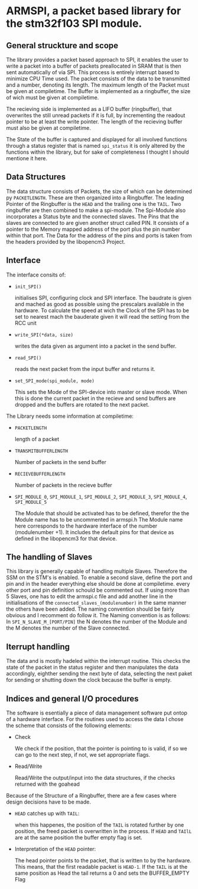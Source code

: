 # ARMSPI, a packet based library for the stm32f103 SPI module.
## General struckture and scope
The library provides a packet based approach to SPI, it enables the user to write a packet into a buffer of packets preallocated in SRAM that is then sent automatically of via SPI.
This process is entirely interrupt based to minimize CPU Time used.
The packet consists of the data to be transmitted and a number, denoting its length.
The maximum length of the Packet must be given at compiletime.
The Buffer is implemented as a ringbuffer, the size of wich must be given at compiletime.

The recieving side is implemented as a LIFO buffer (ringbuffer), that overwrites the still unread packets if it is full, by incrementing the readout pointer to be at least the write pointer.
The length of the recieving buffer must also be given at compiletime.

The State of the buffer is captured and displayed for all involved functions through a status register that is named `spi_status` it is only altered by the functions within the library, but for sake of completeness I thought I should mentione it here.

## Data Structures
The data structure consists of Packets, the size of which can be determined py `PACKETLENGTH`.
These are then organized into a Ringbuffer.
The leading Pointer of the Ringbuffer is the `HEAD` and the trailing one is the `TAIL`.
Two ringbuffer are then combined to make a spi-module.
The Spi-Module also incorporates a Status byte and the connected slaves.
The Pins that the slaves are connected to are given another struct called PIN. It consists of a pointer to the Memory mapped address of the port plus the pin number within that port.
The Data for the address of the pins and ports is taken from the headers provided by the libopencm3 Project.

## Interface
The interface consits of:
* `init_SPI()`

    initialises SPI, configuring clock and SPI interface. The baudrate is given and mached as good as possible using the prescalars available in the hardware.
    To calculate the speed at wich the Clock of the SPI has to be set to nearest mach the bauderate given it will read the setting from the RCC unit

* `write_SPI(*data, size)`

    writes the data given as argument into a packet in the send buffer.

* `read_SPI()`

    reads the next packet from the input buffer and returns it.

* `set_SPI_mode(spi_module, mode)`

    This sets the Mode of the SPI-device into master or slave mode. When this is done the current packet in the recieve and send buffers are dropped and the buffers are rotated to the next packet.

The Library needs some information at compiletime:
* `PACKETLENGTH`

    length of a packet

* `TRANSMITBUFFERLENGTH`

    Number of packets in the send buffer

* `RECIEVEBUFFERLENGTH`

    Number of packets in the recieve buffer

* `SPI_MODULE_0`, `SPI_MODULE_1`, `SPI_MODULE_2`, `SPI_MODULE_3`, `SPI_MODULE_4`, `SPI_MODULE_5`

    The Module that should be activated has to be defined, therefor the the Module name has to be uncommented in armspi.h
    The Module name here corresponds to the hardware interface of the number (modulenumber +1).
    It includes the default pins for that device as defined in the libopencm3 for that device.

## The handling of Slaves
This library is generally capable of handling multiple Slaves. Therefore the SSM on the STM's is enabled. To enable a second slave, define the port and pin and in the header everything else should be done at compiletime. every other port and pin definition schould be commented out.
If using more than 5 Slaves, one has to edit the armspi.c file and add another line in the initialisations of the `connected_slaves_(modulenumber)` in the same manner the others have been added.
The naming convention should be fairly obvious and I recomment do follow it.
The Naming convention is as follows:
In `SPI_N_SLAVE_M_[PORT/PIN]` the N denotes the number of the Module and the M denotes the number of the Slave connected.

## Iterrupt handling
The data and is mostly hadeled within the interrupt routine. This checks the state of the packet in the status register and then manipulates the data accordingly, eighther sending the next byte of data,
selecting the next paket for sending or shutting down the clock because the buffer is empty.

## Indices and general I/O procedures
The software is esentially a piece of data management software put ontop of a hardware interface. For the routines used to access the data I chose the scheme that consists of the following elements:
* Check

    We check if the position, that the pointer is pointing to is valid, if so we can go to the next step, if not, we set appropriate flags.

* Read/Write

    Read/Write the output/input into the data structures, if the checks returned with the goahead

Because of the Structure of a Ringbuffer, there are a few cases where design decisions have to be made.
* `HEAD` catches up with `TAIL`:

   when this happenes, the position of the `TAIL` is rotated further by one position, the freed packet is overwritten in the process.
   If `HEAD` and `TAIlL` are at the same position the buffer empty flag is set.

* Interpretation of the `HEAD` pointer:

   The head pointer points to the packet, that is written to by the hardware. This means, that the first readable packet is `HEAD-1`. If the `TAIL` is at the same position as Head the tail returns a 0 and sets the BUFFER_EMPTY Flag
